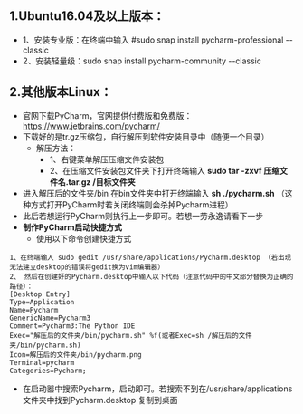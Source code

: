 ## 1.Ubuntu16.04及以上版本：
- 1、安装专业版：在终端中输入 #sudo snap install pycharm-professional --classic
- 2、安装轻量级：sudo snap install pycharm-community --classic

## 2.其他版本Linux：
- 官网下载PyCharm，官网提供付费版和免费版：
https://www.jetbrains.com/pycharm/
- 下载好的是tr.gz压缩包，自行解压到软件安装目录中（随便一个目录）
    - 解压方法：
        - 1、右键菜单解压压缩文件安装包
        - 2、在压缩文件安装包文件夹下打开终端输入
    **sudo tar -zxvf 压缩文件名.tar.gz /目标文件夹**
- 进入解压后的文件夹/bin   在bin文件夹中打开终端输入  **sh ./pycharm.sh**
（这种方式打开PyCharm时若关闭终端则会杀掉Pycharm进程）
- 此后若想运行PyCharm则执行上一步即可。若想一劳永逸请看下一步
- **制作PyCharm启动快捷方式**
    - 使用以下命令创建快捷方式
```
1、在终端输入 sudo gedit /usr/share/applications/Pycharm.desktop （若出现无法建立desktop的错误将gedit换为vim编辑器）
2、 然后在创建好的Pycharm.desktop中输入以下代码（注意代码中的中文部分替换为正确的路径）：
[Desktop Entry]  
Type=Application  
Name=Pycharm  
GenericName=Pycharm3  
Comment=Pycharm3:The Python IDE  
Exec="解压后的文件夹/bin/pycharm.sh" %f(或者Exec=sh /解压后的文件夹/bin/pycharm.sh)  
Icon=解压后的文件夹/bin/pycharm.png  
Terminal=pycharm  
Categories=Pycharm; 
```
- 在启动器中搜索Pycharm，启动即可。若搜索不到在/usr/share/applications文件夹中找到Pycharm.desktop 复制到桌面

